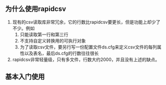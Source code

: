 ## 为什么使用rapidcsv
1. 现有的csv读取库非常冗余，它的行数比rapidcsv要更长，但是功能上却少了不少。例如
   1. 只能读取第一行和第三行
   2. 不支持自定义转换用的可执行对象
   3. 为了读取csv文件，要另行写一份配置文件ds.cfg来定义csv文件的每列属性以及表名，最后ds.cfg的行数往往很长
2. rapidcsv非常轻量级，只有多文件，行数大约2000，并且没有上述的缺点。

## 基本入门使用
